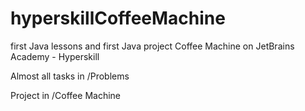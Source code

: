 # hyperskillCoffeeMachine
first Java lessons and first Java project Coffee Machine on JetBrains Academy - Hyperskill

Almost all tasks in /Problems

Project in /Coffee Machine
